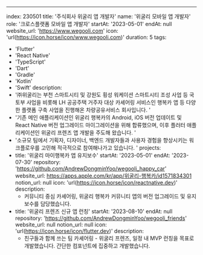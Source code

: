 ---
index:  230501
title: '주식회사 위굴리 앱 개발자'
name: '위굴리 모바일 앱 개발자'
role: '크로스플랫폼 모바일 앱 개발자'
startAt: '2023-05-01'
endAt: null
website_url: 'https://www.wegooli.com'
icon: 'url(https://icon.horse/icon/www.wegooli.com)'
duration: 5
tags:
  - 'Flutter'
  - 'React Native'
  - 'TypeScript'
  - 'Dart'
  - 'Gradle'
  - 'Kotlin'
  - 'Swift'
description:
  - '㈜위굴리는 부천 스마트시티 및 강원도 횡성 워케이션 스마트시티 조성 사업 등 국토부 사업을 비롯해 LH 공공주택 거주자 대상 카셰어링 서비스인 행복카 앱 등 다양한 플랫폼 구축 사업을 진행해온 차량공유서비스 회사입니다. '
  - '기존 메인 애플리케이션인 위굴리 행복카의 Android, iOS 버전 업데이트 및 React Native 버전 업그레이드 마이그레이션을 위해 합류했으며, 이후 플러터 애플리케이션인 위굴리 프렌즈 앱 개발을 주도해 왔습니다. '
  - '소규모 팀에서 기획자, 디자이너, 백엔드 개발자들과 사용자 경험을 향상시키는 워크플로우를 고민해 적극적으로 참여해나가고 있습니다. '
projects:
  - title: '위굴리 마이행복카 앱 유지보수'
    startAt: '2023-05-01'
    endAt: '2023-07-30'
    repository: 'https://github.com/AndrewDongminYoo/wegooli_happy_car'
    website_url: https://apps.apple.com/kr/app/위굴리-행복카/id1571834301
    notion_url: null
    icon: 'url(https://icon.horse/icon/reactnative.dev)'
    description:
      - 커뮤니티 중심 카셰어링, 위굴리 행복카 커뮤니티 앱의 버전 업그레이드 및 유지보수를 담당했습니다.
  - title: '위굴리 프렌즈 신규 앱 런칭'
    startAt: '2023-08-10'
    endAt: null
    repository: 'https://github.com/AndrewDongminYoo/wegooli_friends'
    website_url: null
    notion_url: null
    icon: 'url(https://icon.horse/icon/flutter.dev)'
    description:
      - 친구들과 함께 쓰는 팀 카셰어링 - 위굴리 프렌즈, 일정 내 MVP 런칭을 목표로 개발했습니다. 간단한 컴포넌트에 집중하고 개발했습니다.
